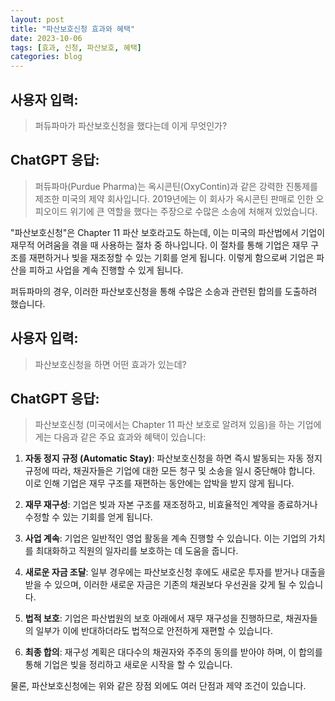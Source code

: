 ```yaml
---
layout: post
title: "파산보호신청 효과와 혜택"
date: 2023-10-06
tags: [효과, 신청, 파산보호, 혜택]
categories: blog
---
```


## 사용자 입력:
> 퍼듀파마가 파산보호신청을 했다는데 이게 무엇인가?

## ChatGPT 응답:
> 퍼듀파마(Purdue Pharma)는 옥시콘틴(OxyContin)과 같은 강력한 진통제를 제조한 미국의 제약 회사입니다. 2019년에는 이 회사가 옥시콘틴 판매로 인한 오피오이드 위기에 큰 역할을 했다는 주장으로 수많은 소송에 처해져 있었습니다.

"파산보호신청"은 Chapter 11 파산 보호라고도 하는데, 이는 미국의 파산법에서 기업이 재무적 어려움을 겪을 때 사용하는 절차 중 하나입니다. 이 절차를 통해 기업은 재무 구조를 재편하거나 빚을 재조정할 수 있는 기회를 얻게 됩니다. 이렇게 함으로써 기업은 파산을 피하고 사업을 계속 진행할 수 있게 됩니다.

퍼듀파마의 경우, 이러한 파산보호신청을 통해 수많은 소송과 관련된 합의를 도출하려 했습니다.

## 사용자 입력:
> 파산보호신청을 하면 어떤 효과가 있는데?

## ChatGPT 응답:
> 파산보호신청 (미국에서는 Chapter 11 파산 보호로 알려져 있음)을 하는 기업에게는 다음과 같은 주요 효과와 혜택이 있습니다:

1. **자동 정지 규정 (Automatic Stay)**: 파산보호신청을 하면 즉시 발동되는 자동 정지 규정에 따라, 채권자들은 기업에 대한 모든 청구 및 소송을 일시 중단해야 합니다. 이로 인해 기업은 재무 구조를 재편하는 동안에는 압박을 받지 않게 됩니다.

2. **재무 재구성**: 기업은 빚과 자본 구조를 재조정하고, 비효율적인 계약을 종료하거나 수정할 수 있는 기회를 얻게 됩니다.

3. **사업 계속**: 기업은 일반적인 영업 활동을 계속 진행할 수 있습니다. 이는 기업의 가치를 최대화하고 직원의 일자리를 보호하는 데 도움을 줍니다.

4. **새로운 자금 조달**: 일부 경우에는 파산보호신청 후에도 새로운 투자를 받거나 대출을 받을 수 있으며, 이러한 새로운 자금은 기존의 채권보다 우선권을 갖게 될 수 있습니다.

5. **법적 보호**: 기업은 파산법원의 보호 아래에서 재무 재구성을 진행하므로, 채권자들의 일부가 이에 반대하더라도 법적으로 안전하게 재편할 수 있습니다.

6. **최종 합의**: 재구성 계획은 대다수의 채권자와 주주의 동의를 받아야 하며, 이 합의를 통해 기업은 빚을 정리하고 새로운 시작을 할 수 있습니다.

물론, 파산보호신청에는 위와 같은 장점 외에도 여러 단점과 제약 조건이 있습니다.

